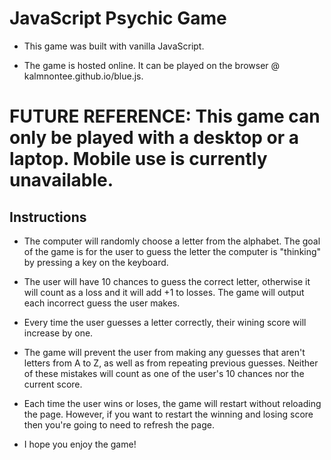 # JavaScript Psychic Game

* This game was built with vanilla JavaScript.

* The game is hosted online. It can be played on the browser @ kalmnontee.github.io/blue.js.

# FUTURE REFERENCE: This game can only be played with a desktop or a laptop. Mobile use is currently unavailable.

## Instructions
* The computer will randomly choose a letter from the alphabet. The goal of the game is for the user to guess the letter the computer is "thinking" by pressing a key on the keyboard.

* The user will have 10 chances to guess the correct letter, otherwise it will count as a loss and it will add +1 to losses. The game will output each incorrect guess the user makes.

* Every time the user guesses a letter correctly, their wining score will increase by one.

* The game will prevent the user from making any guesses that aren't letters from A to Z, as well as from repeating previous guesses. Neither of these mistakes will count as one of the user's 10 chances nor the current score.

* Each time the user wins or loses, the game will restart without reloading the page. However, if you want to restart the winning and losing score then you're going to need to refresh the page.

* I hope you enjoy the game!
